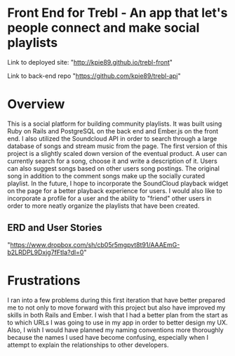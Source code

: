 # Front End for Trebl - An app that let's people connect and make social playlists

Link to deployed site:
"http://kpie89.github.io/trebl-front"

Link to back-end repo
"https://github.com/kpie89/trebl-api"

# Overview
This is a social platform for building community playlists. It was built using Ruby on Rails and PostgreSQL on the back end and Ember.js on the front end. I also utilized the Soundcloud API in order to search through a large database of songs and stream music from the page.
The first version of this project is a slightly scaled down version of the eventual product. A user can currently search for a song, choose it and write a description of it. Users can also suggest songs based on other users song postings. The original song in addition to the comment songs make up the socially curated playlist. In the future, I hope to incorporate the SoundCloud playback widget on the page for a better playback experience for users. I would also like to incorporate a profile for a user and the ability to "friend" other users in order to more neatly organize the playlists that have been created.

## ERD and User Stories

"https://www.dropbox.com/sh/cb05r5mgpvt8t91/AAAEmG-b2LRDPL9Dxjg7fFtIa?dl=0"

# Frustrations
I ran into a few problems during this first iteration that have better prepared me to not only to move forward with this project but also have improved my skills in both Rails and Ember. I wish that I had a better plan from the start as to which URLs I was going to use in my app in order to better design my UX. Also, I wish I would have planned my naming conventions more thoroughly because the names I used have become confusing, especially when I attempt to explain the relationships to other developers.
